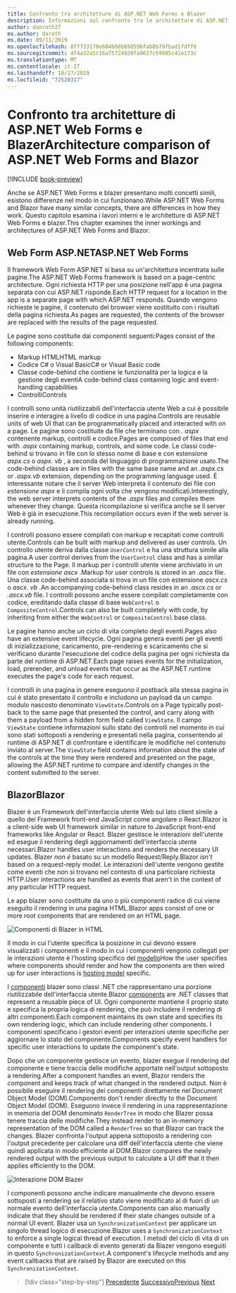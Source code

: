 ```yaml
---
title: Confronto tra architetture di ASP.NET Web Forms e Blazer
description: Informazioni sul confronto tra le architetture di ASP.NET Web Form e blazer.
author: danroth27
ms.author: daroth
ms.date: 09/11/2019
ms.openlocfilehash: 8ff733178e684666b69859bfab8b79fbad1fdff6
ms.sourcegitcommit: 4f4a32a5c16a75724920fa9627c59985c41e173c
ms.translationtype: MT
ms.contentlocale: it-IT
ms.lasthandoff: 10/17/2019
ms.locfileid: "72520317"
---
```

# <a name="architecture-comparison-of-aspnet-web-forms-and-blazor"></a><span data-ttu-id="2e7dc-103">Confronto tra architetture di ASP.NET Web Forms e Blazer</span><span class="sxs-lookup"><span data-stu-id="2e7dc-103">Architecture comparison of ASP.NET Web Forms and Blazor</span></span>

[!INCLUDE [book-preview](../../../includes/book-preview.md)]

<span data-ttu-id="2e7dc-104">Anche se ASP.NET Web Forms e blazer presentano molti concetti simili, esistono differenze nel modo in cui funzionano.</span><span class="sxs-lookup"><span data-stu-id="2e7dc-104">While ASP.NET Web Forms and Blazor have many similar concepts, there are differences in how they work.</span></span> <span data-ttu-id="2e7dc-105">Questo capitolo esamina i lavori interni e le architetture di ASP.NET Web Forms e blazer.</span><span class="sxs-lookup"><span data-stu-id="2e7dc-105">This chapter examines the inner workings and architectures of ASP.NET Web Forms and Blazor.</span></span>

## <a name="aspnet-web-forms"></a><span data-ttu-id="2e7dc-106">Web Form ASP.NET</span><span class="sxs-lookup"><span data-stu-id="2e7dc-106">ASP.NET Web Forms</span></span>

<span data-ttu-id="2e7dc-107">Il framework Web Form ASP.NET si basa su un'architettura incentrata sulle pagine.</span><span class="sxs-lookup"><span data-stu-id="2e7dc-107">The ASP.NET Web Forms framework is based on a page-centric architecture.</span></span> <span data-ttu-id="2e7dc-108">Ogni richiesta HTTP per una posizione nell'app è una pagina separata con cui ASP.NET risponde.</span><span class="sxs-lookup"><span data-stu-id="2e7dc-108">Each HTTP request for a location in the app is a separate page with which ASP.NET responds.</span></span> <span data-ttu-id="2e7dc-109">Quando vengono richieste le pagine, il contenuto del browser viene sostituito con i risultati della pagina richiesta.</span><span class="sxs-lookup"><span data-stu-id="2e7dc-109">As pages are requested, the contents of the browser are replaced with the results of the page requested.</span></span>

<span data-ttu-id="2e7dc-110">Le pagine sono costituite dai componenti seguenti:</span><span class="sxs-lookup"><span data-stu-id="2e7dc-110">Pages consist of the following components:</span></span>

- <span data-ttu-id="2e7dc-111">Markup HTML</span><span class="sxs-lookup"><span data-stu-id="2e7dc-111">HTML markup</span></span>
- <span data-ttu-id="2e7dc-112">Codice C# o Visual Basic</span><span class="sxs-lookup"><span data-stu-id="2e7dc-112">C# or Visual Basic code</span></span>
- <span data-ttu-id="2e7dc-113">Classe code-behind che contiene le funzionalità per la logica e la gestione degli eventi</span><span class="sxs-lookup"><span data-stu-id="2e7dc-113">A code-behind class containing logic and event-handling capabilities</span></span>
- <span data-ttu-id="2e7dc-114">Controlli</span><span class="sxs-lookup"><span data-stu-id="2e7dc-114">Controls</span></span>

<span data-ttu-id="2e7dc-115">I controlli sono unità riutilizzabili dell'interfaccia utente Web a cui è possibile inserire e interagire a livello di codice in una pagina.</span><span class="sxs-lookup"><span data-stu-id="2e7dc-115">Controls are reusable units of web UI that can be programmatically placed and interacted with on a page.</span></span> <span data-ttu-id="2e7dc-116">Le pagine sono costituite da file che terminano con *. aspx* contenente markup, controlli e codice.</span><span class="sxs-lookup"><span data-stu-id="2e7dc-116">Pages are composed of files that end with *.aspx* containing markup, controls, and some code.</span></span> <span data-ttu-id="2e7dc-117">Le classi code-behind si trovano in file con lo stesso nome di base e con estensione *aspx.cs* o *aspx. vb* , a seconda del linguaggio di programmazione usato.</span><span class="sxs-lookup"><span data-stu-id="2e7dc-117">The code-behind classes are in files with the same base name and an *.aspx.cs* or *.aspx.vb* extension, depending on the programming language used.</span></span> <span data-ttu-id="2e7dc-118">È interessante notare che il server Web interpreta il contenuto dei file con *estensione aspx* e li compila ogni volta che vengono modificati.</span><span class="sxs-lookup"><span data-stu-id="2e7dc-118">Interestingly, the web server interprets contents of the *.aspx* files and compiles them whenever they change.</span></span> <span data-ttu-id="2e7dc-119">Questa ricompilazione si verifica anche se il server Web è già in esecuzione.</span><span class="sxs-lookup"><span data-stu-id="2e7dc-119">This recompilation occurs even if the web server is already running.</span></span>

<span data-ttu-id="2e7dc-120">I controlli possono essere compilati con markup e recapitati come controlli utente.</span><span class="sxs-lookup"><span data-stu-id="2e7dc-120">Controls can be built with markup and delivered as user controls.</span></span> <span data-ttu-id="2e7dc-121">Un controllo utente deriva dalla classe `UserControl` e ha una struttura simile alla pagina.</span><span class="sxs-lookup"><span data-stu-id="2e7dc-121">A user control derives from the `UserControl` class and has a similar structure to the Page.</span></span> <span data-ttu-id="2e7dc-122">Il markup per i controlli utente viene archiviato in un file con *estensione ascx* .</span><span class="sxs-lookup"><span data-stu-id="2e7dc-122">Markup for user controls is stored in an *.ascx* file.</span></span> <span data-ttu-id="2e7dc-123">Una classe code-behind associata si trova in un file con estensione *ascx.cs* o *ascx. vb* .</span><span class="sxs-lookup"><span data-stu-id="2e7dc-123">An accompanying code-behind class resides in an *.ascx.cs* or *.ascx.vb* file.</span></span> <span data-ttu-id="2e7dc-124">I controlli possono anche essere compilati completamente con codice, ereditando dalla classe di base `WebControl` o `CompositeControl`.</span><span class="sxs-lookup"><span data-stu-id="2e7dc-124">Controls can also be built completely with code, by inheriting from either the `WebControl` or `CompositeControl` base class.</span></span>

<span data-ttu-id="2e7dc-125">Le pagine hanno anche un ciclo di vita completo degli eventi.</span><span class="sxs-lookup"><span data-stu-id="2e7dc-125">Pages also have an extensive event lifecycle.</span></span> <span data-ttu-id="2e7dc-126">Ogni pagina genera eventi per gli eventi di inizializzazione, caricamento, pre-rendering e scaricamento che si verificano durante l'esecuzione del codice della pagina per ogni richiesta da parte del runtime di ASP.NET.</span><span class="sxs-lookup"><span data-stu-id="2e7dc-126">Each page raises events for the initialization, load, prerender, and unload events that occur as the ASP.NET runtime executes the page's code for each request.</span></span>

<span data-ttu-id="2e7dc-127">I controlli in una pagina in genere eseguono il postback alla stessa pagina in cui è stato presentato il controllo e includono un payload da un campo modulo nascosto denominato `ViewState`.</span><span class="sxs-lookup"><span data-stu-id="2e7dc-127">Controls on a Page typically post-back to the same page that presented the control, and carry along with them a payload from a hidden form field called `ViewState`.</span></span> <span data-ttu-id="2e7dc-128">Il campo `ViewState` contiene informazioni sullo stato dei controlli nel momento in cui sono stati sottoposti a rendering e presentati nella pagina, consentendo al runtime di ASP.NET di confrontare e identificare le modifiche nel contenuto inviato al server.</span><span class="sxs-lookup"><span data-stu-id="2e7dc-128">The `ViewState` field contains information about the state of the controls at the time they were rendered and presented on the page, allowing the ASP.NET runtime to compare and identify changes in the content submitted to the server.</span></span>

## <a name="blazor"></a><span data-ttu-id="2e7dc-129">Blazor</span><span class="sxs-lookup"><span data-stu-id="2e7dc-129">Blazor</span></span>

<span data-ttu-id="2e7dc-130">Blazer è un Framework dell'interfaccia utente Web sul lato client simile a quello dei Framework front-end JavaScript come angolare o React.</span><span class="sxs-lookup"><span data-stu-id="2e7dc-130">Blazor is a client-side web UI framework similar in nature to JavaScript front-end frameworks like Angular or React.</span></span> <span data-ttu-id="2e7dc-131">Blazer gestisce le interazioni dell'utente ed esegue il rendering degli aggiornamenti dell'interfaccia utente necessari.</span><span class="sxs-lookup"><span data-stu-id="2e7dc-131">Blazor handles user interactions and renders the necessary UI updates.</span></span> <span data-ttu-id="2e7dc-132">Blazer *non è* basato su un modello Request/Reply.</span><span class="sxs-lookup"><span data-stu-id="2e7dc-132">Blazor *isn't* based on a request-reply model.</span></span> <span data-ttu-id="2e7dc-133">Le interazioni dell'utente vengono gestite come eventi che non si trovano nel contesto di una particolare richiesta HTTP.</span><span class="sxs-lookup"><span data-stu-id="2e7dc-133">User interactions are handled as events that aren't in the context of any particular HTTP request.</span></span>

<span data-ttu-id="2e7dc-134">Le app blazer sono costituite da uno o più componenti radice di cui viene eseguito il rendering in una pagina HTML.</span><span class="sxs-lookup"><span data-stu-id="2e7dc-134">Blazor apps consist of one or more root components that are rendered on an HTML page.</span></span>

![Componenti di Blazer in HTML](./media/architecture-comparison/blazor-components-in-html.png)

<span data-ttu-id="2e7dc-136">Il modo in cui l'utente specifica la posizione in cui devono essere visualizzati i componenti e il modo in cui i componenti vengono collegati per le interazioni utente è l'hosting specifico del [modello](hosting-models.md)</span><span class="sxs-lookup"><span data-stu-id="2e7dc-136">How the user specifies where components should render and how the components are then wired up for user interactions is [hosting model](hosting-models.md) specific.</span></span>

<span data-ttu-id="2e7dc-137">I [componenti](components.md) blazer sono classi .NET che rappresentano una porzione riutilizzabile dell'interfaccia utente.</span><span class="sxs-lookup"><span data-stu-id="2e7dc-137">Blazor [components](components.md) are .NET classes that represent a reusable piece of UI.</span></span> <span data-ttu-id="2e7dc-138">Ogni componente mantiene il proprio stato e specifica la propria logica di rendering, che può includere il rendering di altri componenti.</span><span class="sxs-lookup"><span data-stu-id="2e7dc-138">Each component maintains its own state and specifies its own rendering logic, which can include rendering other components.</span></span> <span data-ttu-id="2e7dc-139">I componenti specificano i gestori eventi per interazioni utente specifiche per aggiornare lo stato del componente.</span><span class="sxs-lookup"><span data-stu-id="2e7dc-139">Components specify event handlers for specific user interactions to update the component's state.</span></span>

<span data-ttu-id="2e7dc-140">Dopo che un componente gestisce un evento, blazer esegue il rendering del componente e tiene traccia delle modifiche apportate nell'output sottoposto a rendering.</span><span class="sxs-lookup"><span data-stu-id="2e7dc-140">After a component handles an event, Blazor renders the component and keeps track of what changed in the rendered output.</span></span> <span data-ttu-id="2e7dc-141">Non è possibile eseguire il rendering dei componenti direttamente nel Document Object Model (DOM).</span><span class="sxs-lookup"><span data-stu-id="2e7dc-141">Components don't render directly to the Document Object Model (DOM).</span></span> <span data-ttu-id="2e7dc-142">Eseguono invece il rendering in una rappresentazione in memoria del DOM denominato `RenderTree` in modo che Blazer possa tenere traccia delle modifiche.</span><span class="sxs-lookup"><span data-stu-id="2e7dc-142">They instead render to an in-memory representation of the DOM called a `RenderTree` so that Blazor can track the changes.</span></span> <span data-ttu-id="2e7dc-143">Blazer confronta l'output appena sottoposto a rendering con l'output precedente per calcolare una diff dell'interfaccia utente che viene quindi applicata in modo efficiente al DOM.</span><span class="sxs-lookup"><span data-stu-id="2e7dc-143">Blazor compares the newly rendered output with the previous output to calculate a UI diff that it then applies efficiently to the DOM.</span></span>

![Interazione DOM Blazer](./media/architecture-comparison/blazor-dom-interaction.png)

<span data-ttu-id="2e7dc-145">I componenti possono anche indicare manualmente che devono essere sottoposti a rendering se il relativo stato viene modificato al di fuori di un normale evento dell'interfaccia utente.</span><span class="sxs-lookup"><span data-stu-id="2e7dc-145">Components can also manually indicate that they should be rendered if their state changes outside of a normal UI event.</span></span> <span data-ttu-id="2e7dc-146">Blazer usa un `SynchronizationContext` per applicare un singolo thread logico di esecuzione.</span><span class="sxs-lookup"><span data-stu-id="2e7dc-146">Blazor uses a `SynchronizationContext` to enforce a single logical thread of execution.</span></span> <span data-ttu-id="2e7dc-147">I metodi del ciclo di vita di un componente e tutti i callback di evento generati da Blazer vengono eseguiti in questo `SynchronizationContext`.</span><span class="sxs-lookup"><span data-stu-id="2e7dc-147">A component's lifecycle methods and any event callbacks that are raised by Blazor are executed on this `SynchronizationContext`.</span></span>

>[!div class="step-by-step"]
><span data-ttu-id="2e7dc-148">[Precedente](introduction.md)
>[Successivo](hosting-models.md)</span><span class="sxs-lookup"><span data-stu-id="2e7dc-148">[Previous](introduction.md)
[Next](hosting-models.md)</span></span>
